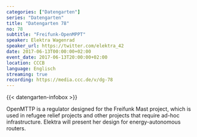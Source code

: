 ```yaml
---
categories: ["Datengarten"]
series: "Datengarten"
title: "Datengarten 78"
no: 78
subtitle: "Freifunk-OpenMPPT"
speaker: Elektra Wagenrad
speaker_url: https://twitter.com/elektra_42
date: 2017-06-13T00:00:00+02:00
event_date: 2017-06-13T20:00:00+02:00
location: CCCB
language: Englisch
streaming: true
recording: https://media.ccc.de/v/dg-78
---
```

{{< datengarten-infobox >}}

OpenMTTP is a regulator designed for the Freifunk Mast project, which is used in refugee relief projects and other projects that require ad-hoc infrastructure. Elektra will present her design for energy-autonomous routers.



